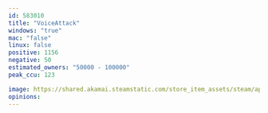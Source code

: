 ```yaml
---
id: 583010
title: "VoiceAttack"
windows: "true"
mac: "false"
linux: false
positive: 1156
negative: 50
estimated_owners: "50000 - 100000"
peak_ccu: 123

image: https://shared.akamai.steamstatic.com/store_item_assets/steam/apps/583010/header.jpg?t=1728238166
opinions:
---
```

